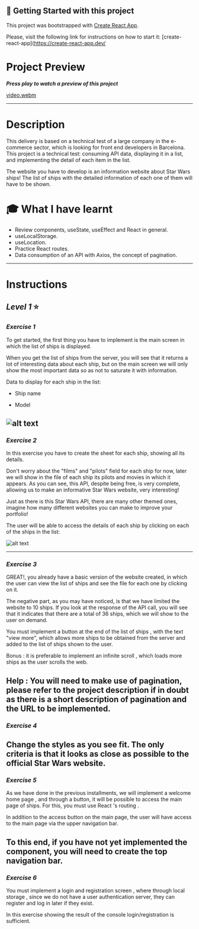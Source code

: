 ## :seedling: **Getting Started with this project**

This project was bootstrapped with [Create React App](https://github.com/facebook/create-react-app).

Please, visit the following link for instructions on how to start it: [create-react-app](https://create-react-app.dev/

# **Project Preview**

**_Press play to watch a preview of this project_**

[video.webm](https://user-images.githubusercontent.com/98957023/179722414-69d4b9fc-28f0-4801-82f7-dc1de5c61cc8.webm)

---

# **Description**

This delivery is based on a technical test of a large company in the e-commerce sector, which is looking for front end developers in Barcelona. This project is a technical test: consuming API data, displaying it in a list, and implementing the detail of each item in the list.

The website you have to develop is an information website about Star Wars ships! The list of ships with the detailed information of each one of them will have to be shown.

# :mortar_board: **What I have learnt**

- Review components, useState, useEffect and React in general.
- useLocalStorage.
- useLocation.
- Practice React routes.
- Data consumption of an API with Axios, the concept of pagination.

---

# **Instructions**

## **_Level 1_** :star:

### ***Exercise 1***

To get started, the first thing you have to implement is the main screen in which the list of ships is displayed.

When you get the list of ships from the server, you will see that it returns a lot of interesting data about each ship, but on the main screen we will only show the most important data so as not to saturate it with information.

Data to display for each ship in the list:

- Ship name

- Model

![alt text](-------)
--- 
### ***Exercise 2***

In this exercise you have to create the sheet for each ship, showing all its details.

Don't worry about the "films" and "pilots" field for each ship for now, later we will show in the file of each ship its pilots and movies in which it appears. As you can see, this API, despite being free, is very complete, allowing us to make an informative Star Wars website, very interesting!

Just as there is this Star Wars API, there are many other themed ones, imagine how many different websites you can make to improve your portfolio!

The user will be able to access the details of each ship by clicking on each of the ships in the list:

![alt text](-------)


---

### ***Exercise 3***

GREAT!, you already have a basic version of the website created, in which the user can view the list of ships and see the file for each one by clicking on it.

The negative part, as you may have noticed, is that we have limited the website to 10 ships. If you look at the response of the API call, you will see that it indicates that there are a total of 36 ships, which we will show to the user on demand.

You must implement a button at the end of the list of ships , with the text "view more", which allows more ships to be obtained from the server and added to the list of ships shown to the user.

Bonus : it is preferable to implement an infinite scroll , which loads more ships as the user scrolls the web.

Help : You will need to make use of pagination, please refer to the project description if in doubt as there is a short description of pagination and the URL to be implemented.
---
### ***Exercise 4***

Change the styles as you see fit. The only criteria is that it looks as close as possible to the official Star Wars website.
---
### ***Exercise 5***

As we have done in the previous installments, we will implement a welcome home page , and through a button, it will be possible to access the main page of ships. For this, you must use React 's routing .

In addition to the access button on the main page, the user will have access to the main page via the upper navigation bar.

To this end, if you have not yet implemented the component, you will need to create the top navigation bar.
---

### ***Exercise 6***

You must implement a login and registration screen , where through local storage , since we do not have a user authentication server, they can register and log in later if they exist.

In this exercise showing the result of the console login/registration is sufficient.

